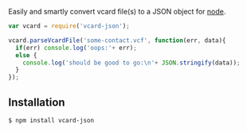 Easily and smartly convert vcard file(s) to a JSON object for [node](http://nodejs.org).

```js
var vcard = require('vcard-json');

vcard.parseVcardFile('some-contact.vcf', function(err, data){
  if(err) console.log('oops:'+ err);
  else {
    console.log('should be good to go:\n'+ JSON.stringify(data));    
  }
});
```

## Installation

```bash
$ npm install vcard-json
```